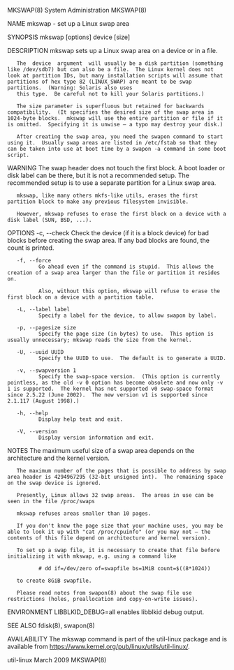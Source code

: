 MKSWAP(8)                                                                                                                                        System Administration                                                                                                                                        MKSWAP(8)

NAME
       mkswap - set up a Linux swap area

SYNOPSIS
       mkswap [options] device [size]

DESCRIPTION
       mkswap sets up a Linux swap area on a device or in a file.

       The  device  argument  will usually be a disk partition (something like /dev/sdb7) but can also be a file.  The Linux kernel does not look at partition IDs, but many installation scripts will assume that partitions of hex type 82 (LINUX_SWAP) are meant to be swap partitions.  (Warning: Solaris also uses
       this type.  Be careful not to kill your Solaris partitions.)

       The size parameter is superfluous but retained for backwards compatibility.  (It specifies the desired size of the swap area in 1024-byte blocks.  mkswap will use the entire partition or file if it is omitted.  Specifying it is unwise – a typo may destroy your disk.)

       After creating the swap area, you need the swapon command to start using it.  Usually swap areas are listed in /etc/fstab so that they can be taken into use at boot time by a swapon -a command in some boot script.

WARNING
       The swap header does not touch the first block.  A boot loader or disk label can be there, but it is not a recommended setup.  The recommended setup is to use a separate partition for a Linux swap area.

       mkswap, like many others mkfs-like utils, erases the first partition block to make any previous filesystem invisible.

       However, mkswap refuses to erase the first block on a device with a disk label (SUN, BSD, ...).

OPTIONS
       -c, --check
              Check the device (if it is a block device) for bad blocks before creating the swap area.  If any bad blocks are found, the count is printed.

       -f, --force
              Go ahead even if the command is stupid.  This allows the creation of a swap area larger than the file or partition it resides on.

              Also, without this option, mkswap will refuse to erase the first block on a device with a partition table.

       -L, --label label
              Specify a label for the device, to allow swapon by label.

       -p, --pagesize size
              Specify the page size (in bytes) to use.  This option is usually unnecessary; mkswap reads the size from the kernel.

       -U, --uuid UUID
              Specify the UUID to use.  The default is to generate a UUID.

       -v, --swapversion 1
              Specify the swap-space version.  (This option is currently pointless, as the old -v 0 option has become obsolete and now only -v 1 is supported.  The kernel has not supported v0 swap-space format since 2.5.22 (June 2002).  The new version v1 is supported since 2.1.117 (August 1998).)

       -h, --help
              Display help text and exit.

       -V, --version
              Display version information and exit.

NOTES
       The maximum useful size of a swap area depends on the architecture and the kernel version.

       The maximum number of the pages that is possible to address by swap area header is 4294967295 (32-bit unsigned int).  The remaining space on the swap device is ignored.

       Presently, Linux allows 32 swap areas.  The areas in use can be seen in the file /proc/swaps

       mkswap refuses areas smaller than 10 pages.

       If you don't know the page size that your machine uses, you may be able to look it up with "cat /proc/cpuinfo" (or you may not – the contents of this file depend on architecture and kernel version).

       To set up a swap file, it is necessary to create that file before initializing it with mkswap, e.g. using a command like

              # dd if=/dev/zero of=swapfile bs=1MiB count=$((8*1024))

       to create 8GiB swapfile.

       Please read notes from swapon(8) about the swap file use restrictions (holes, preallocation and copy-on-write issues).

ENVIRONMENT
       LIBBLKID_DEBUG=all
              enables libblkid debug output.

SEE ALSO
       fdisk(8), swapon(8)

AVAILABILITY
       The mkswap command is part of the util-linux package and is available from https://www.kernel.org/pub/linux/utils/util-linux/.

util-linux                                                                                                                                             March 2009                                                                                                                                             MKSWAP(8)
